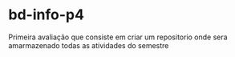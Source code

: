# bd-info-p4

Primeira avaliação que consiste em criar um repositorio onde sera amarmazenado todas as atividades do semestre 
